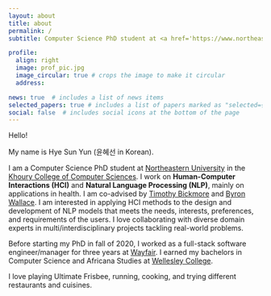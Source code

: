 ```yaml
---
layout: about
title: about
permalink: /
subtitle: Computer Science PhD student at <a href='https://www.northeastern.edu/'>Northeastern University</a>

profile:
  align: right
  image: prof_pic.jpg
  image_circular: true # crops the image to make it circular
  address:

news: true  # includes a list of news items
selected_papers: true # includes a list of papers marked as "selected={true}"
social: false  # includes social icons at the bottom of the page
---
```


Hello!

My name is Hye Sun Yun (윤혜선 in Korean).

I am a Computer Science PhD student at [Northeastern University](https://www.northeastern.edu/) in the [Khoury College of Computer Sciences](https://www.khoury.northeastern.edu/).
I work on **Human-Computer Interactions (HCI)** and **Natural Language Processing (NLP)**, mainly on applications in health. I am co-advised by [Timothy Bickmore](https://www.ccs.neu.edu/home/bickmore/) and [Byron Wallace](https://www.byronwallace.com/).
I am interested in applying HCI methods to the design and development of NLP models that meets the needs, interests, preferences, and requirements of the users. I love collaborating with diverse domain experts in multi/interdisciplinary projects tackling real-world problems.

Before starting my PhD in fall of 2020, I worked as a full-stack software engineer/manager for three years at [Wayfair](https://www.wayfair.com/).
I earned my bachelors in Computer Science and Africana Studies at [Wellesley College](https://www.wellesley.edu/).

I love playing Ultimate Frisbee, running, cooking, and trying different restaurants and cuisines.
